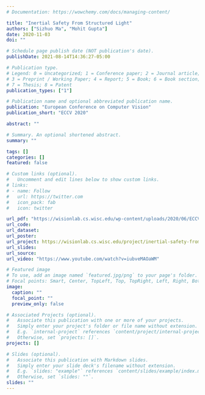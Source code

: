 ```yaml
---
# Documentation: https://wowchemy.com/docs/managing-content/

title: "Inertial Safety From Structured Light"
authors: ["Sizhuo Ma", "Mohit Gupta"]
date: 2020-11-03
doi: ""

# Schedule page publish date (NOT publication's date).
publishDate: 2021-08-14T14:36:27-05:00

# Publication type.
# Legend: 0 = Uncategorized; 1 = Conference paper; 2 = Journal article;
# 3 = Preprint / Working Paper; 4 = Report; 5 = Book; 6 = Book section;
# 7 = Thesis; 8 = Patent
publication_types: ["1"]

# Publication name and optional abbreviated publication name.
publication: "European Conference on Computer Vision"
publication_short: "ECCV 2020"

abstract: ""

# Summary. An optional shortened abstract.
summary: ""

tags: []
categories: []
featured: false

# Custom links (optional).
#   Uncomment and edit lines below to show custom links.
# links:
# - name: Follow
#   url: https://twitter.com
#   icon_pack: fab
#   icon: twitter

url_pdf: "https://wisionlab.cs.wisc.edu/wp-content/uploads/2020/06/ECCV20___Inertial_Safety__CR_.pdf"
url_code:
url_dataset:
url_poster:
url_project: https://wisionlab.cs.wisc.edu/project/inertial-safety-from-structured-light/
url_slides:
url_source:
url_video: "https://www.youtube.com/watch?v=iubveMAOaWM"

# Featured image
# To use, add an image named `featured.jpg/png` to your page's folder. 
# Focal points: Smart, Center, TopLeft, Top, TopRight, Left, Right, BottomLeft, Bottom, BottomRight.
image:
  caption: ""
  focal_point: ""
  preview_only: false

# Associated Projects (optional).
#   Associate this publication with one or more of your projects.
#   Simply enter your project's folder or file name without extension.
#   E.g. `internal-project` references `content/project/internal-project/index.md`.
#   Otherwise, set `projects: []`.
projects: []

# Slides (optional).
#   Associate this publication with Markdown slides.
#   Simply enter your slide deck's filename without extension.
#   E.g. `slides: "example"` references `content/slides/example/index.md`.
#   Otherwise, set `slides: ""`.
slides: ""
---
```

